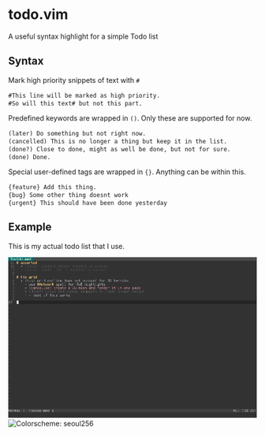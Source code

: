 # todo.vim
A useful syntax highlight for a simple Todo list

## Syntax ##
Mark high priority snippets of text with `#`

    #This line will be marked as high priority.
    #So will this text# but not this part.
    
Predefined keywords are wrapped in `()`. Only these are supported for now.
    
    (later) Do something but not right now.
    (cancelled) This is no longer a thing but keep it in the list.
    (done?) Close to done, might as well be done, but not for sure.
    (done) Done.
    
Special user-defined tags are wrapped in `{}`. Anything can be within this.

    {feature} Add this thing.
    {bug} Some other thing doesnt work
    {urgent} This should have been done yesterday
    
## Example ##
This is my actual todo list that I use.

![Example](https://raw.githubusercontent.com/Puzomor/todo.vim/master/nvim-qt_2018-03-05_10-29-50.png)
![Colorscheme: seoul256](https://github.com/junegunn/seoul256.vim)
